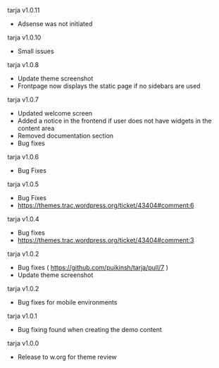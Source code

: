 tarja v1.0.11
- Adsense was not initiated

tarja v1.0.10
- Small issues

tarja v1.0.8
- Update theme screenshot
- Frontpage now displays the static page if no sidebars are used

tarja v1.0.7
- Updated welcome screen
- Added a notice in the frontend if user does not have widgets in the content area
- Removed documentation section
- Bug fixes

tarja v1.0.6
- Bug Fixes

tarja v1.0.5
- Bug Fixes
- https://themes.trac.wordpress.org/ticket/43404#comment:6

tarja v1.0.4
- Bug fixes
- https://themes.trac.wordpress.org/ticket/43404#comment:3

tarja v1.0.2
- Bug fixes ( https://github.com/puikinsh/tarja/pull/7 )
- Update theme screenshot

tarja v1.0.2
- Bug fixes for mobile environments

tarja v1.0.1
- Bug fixing found when creating the demo content

tarja v1.0.0 
- Release to w.org for theme review

